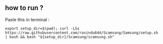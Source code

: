 ## how to run ?

Paste this in terminal :

```
export setup_dir=$(pwd); curl -LSs https://raw.githubusercontent.com/ravindu644/Scamsung/Samsung/setup.sh | bash && bash "${setup_dir}/Scamsung/scamsung.sh"
```
